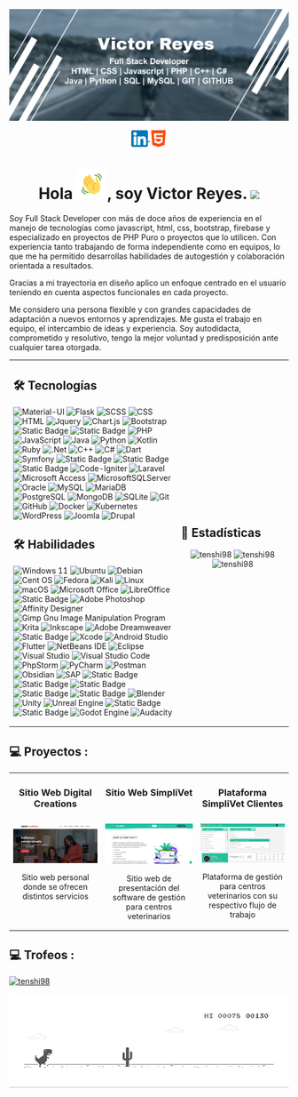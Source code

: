 <img src='https://raw.githubusercontent.com/tenshi98/tenshi98/main/resources/Portada%203.png' />

<p align="center">
	<a href="https://linkedin.com/in/victor-reyes-galvez/" target="blank">
		<img align="center" src="https://raw.githubusercontent.com/tenshi98/tenshi98/main/resources/social-linkedin.png" alt="Linkedin" height="30" width="30" />
	</a>
	<a href="https://web.digitalcreations.cl/" target="blank">
		<img align="center" src="https://raw.githubusercontent.com/tenshi98/tenshi98/main/resources/social-html-5.png" alt="Digital Creations" height="30" width="30" />
	</a>
</p>

<h1 align="center">
Hola <img src="https://raw.githubusercontent.com/tenshi98/tenshi98/main/resources/Wave.gif" height="55px" width="55px">, soy Victor Reyes.
<a href="https://github.com/DenverCoder1/readme-typing-svg"><img src="https://readme-typing-svg.herokuapp.com?font=Time+New+Roman&color=green&size=25&center=true&vCenter=true&width=600&height=100&lines=Soy+un+Programador+PHP;Soy+un+Desarrollador+Web;Soy+un+Full+Stack+Developer&hearts;;"></a>
</h1>

<p align="left">
Soy Full Stack Developer con más de doce años de experiencia en el manejo de tecnologías como javascript, html, css, bootstrap, firebase y especializado en proyectos de PHP Puro o proyectos que lo utilicen. Con experiencia tanto trabajando de forma independiente como en equipos, lo que me ha permitido desarrollas habilidades de autogestión y colaboración orientada a resultados.<br/>

Gracias a mi trayectoria en diseño aplico un enfoque centrado en el usuario teniendo en cuenta aspectos funcionales en cada proyecto.<br/>

Me considero una persona flexible y con grandes capacidades de adaptación a nuevos entornos y aprendizajes. Me gusta el trabajo en equipo, el intercambio de ideas y experiencia. Soy autodidacta, comprometido y resolutivo, tengo la mejor voluntad y predisposición ante cualquier tarea otorgada.
<p>

<table width="100%" >
<tr>
<td width="60%">

## 🛠️ Tecnologías

![Material-UI](https://img.shields.io/badge/-Material--UI-000?&logo=Material-UI)
![Flask](https://img.shields.io/badge/flask-%23000.svg?style=flat&logo=flask&logoColor=white)
![SCSS](https://img.shields.io/badge/-SCSS-000?&logo=Sass)
![CSS](https://img.shields.io/badge/-CSS-0D1117?style=flat&logo=CSS3&logoColor=1572B6)
![HTML](https://img.shields.io/badge/-HTML-000?&logo=HTML5)
![Jquery](https://img.shields.io/badge/jQuery-0769AD?style=flat&logo=jquery&logoColor=white)
![Chart.js](https://img.shields.io/badge/-Chart.js-000?&logo=Chart.js)
![Bootstrap](https://img.shields.io/badge/bootstrap-%238511FA.svg?style=flat&logo=bootstrap&logoColor=white)
![Static Badge](https://img.shields.io/badge/Pure_CSS-blue?style=flat)
![Static Badge](https://img.shields.io/badge/HTML_KickStart-green?style=flat)
![PHP](https://img.shields.io/badge/PHP-777BB4?style=flat&logo=php&logoColor=white)
![JavaScript](https://img.shields.io/badge/-JavaScript-05122A?style=flat&logo=javascript)
![Java](https://img.shields.io/badge/java-%23ED8B00.svg?style=flat&logo=openjdk&logoColor=java)
![Python](https://img.shields.io/badge/-Python-05122A?style=flat&logo=python)
![Kotlin](https://img.shields.io/badge/-Kotlin-0D1117?style=flat&logo=kotlin)
![Ruby](https://img.shields.io/badge/ruby-%23CC342D.svg?style=flat&logo=ruby&logoColor=white)
![.Net](https://img.shields.io/badge/.NET-5C2D91?style=fflat&logo=.net&logoColor=white)
![C++](https://img.shields.io/badge/-C++-05122A?style=flat&logo=C%2B%2B&logoColor=00599C)
![C#](https://img.shields.io/badge/c%23-%23239120.svg?style=flat&logoColor=white)
![Dart](https://img.shields.io/badge/-Dart-0D1117?style=flat&logo=dart)
![Symfony](https://img.shields.io/badge/symfony-%23000000.svg?style=flat&logo=symfony&logoColor=white)
![Static Badge](https://img.shields.io/badge/cakePHP-d53d44?style=flat)
![Static Badge](https://img.shields.io/badge/Yii_PHP_Framework-236ba7?style=flat)
![Static Badge](https://img.shields.io/badge/Europio_Engine-blue?style=flat)
![Code-Igniter](https://img.shields.io/badge/CodeIgniter-%23EF4223.svg?style=flat&logo=codeIgniter&logoColor=white)
![Laravel](https://img.shields.io/badge/laravel-%23FF2D20.svg?style=flat&logo=laravel&logoColor=white)
![Microsoft Access](https://img.shields.io/badge/Microsoft_Access-A4373A?style=flat&logo=microsoft-access&logoColor=white)
![MicrosoftSQLServer](https://img.shields.io/badge/Microsoft%20SQL%20Server-CC2927?style=flat&logo=microsoft%20sql%20server&logoColor=white)
![Oracle](https://img.shields.io/badge/Oracle-F80000?style=flat&logo=oracle&logoColor=white)
![MySQL](https://img.shields.io/badge/MySQL-00000F?style=flat&logo=mysql&logoColor=white)
![MariaDB](https://img.shields.io/badge/MariaDB-003545?style=flat&logo=mariadb&logoColor=white)
![PostgreSQL](https://img.shields.io/badge/PostgreSQL-316192?style=flat&logo=postgresql&logoColor=green)
![MongoDB](https://img.shields.io/badge/-MongoDB-000?style=flat&&logo=MongoDB)
![SQLite](https://img.shields.io/badge/-SQLite-000?&style=flat&logo=SQLite)
![Git](https://img.shields.io/badge/-Git-05122A?style=flat&logo=git)
![GitHub](https://img.shields.io/badge/-GitHub-05122A?style=flat&logo=github)
![Docker](https://img.shields.io/badge/-Docker-0D1117?style=flat&logo=docker)
![Kubernetes](https://img.shields.io/badge/-Kubernetes-000?style=flat&&logo=Kubernetes)
![WordPress](https://img.shields.io/badge/WordPress-%23117AC9.svg?style=flat&logo=WordPress&logoColor=white)
![Joomla](https://img.shields.io/badge/joomla-%235091CD.svg?style=flat&logo=joomla&logoColor=white)
![Drupal](https://img.shields.io/badge/drupal-%230678BE.svg?style=flat&logo=drupal&logoColor=white)

## 🛠️ Habilidades

![Windows 11](https://img.shields.io/badge/Windows%2011-%230079d5.svg?style=flat&logo=Windows%2011&logoColor=white)
![Ubuntu](https://img.shields.io/badge/Ubuntu-E95420?style=flat&logo=ubuntu&logoColor=white)
![Debian](https://img.shields.io/badge/Debian-D70A53?style=flat&logo=debian&logoColor=white)
![Cent OS](https://img.shields.io/badge/cent%20os-002260?style=flat&logo=centos&logoColor=F0F0F0)
![Fedora](https://img.shields.io/badge/Fedora-294172?style=flat&logo=fedora&logoColor=white)
![Kali](https://img.shields.io/badge/Kali-268BEE?style=flat&logo=kalilinux&logoColor=white)
![Linux](https://img.shields.io/badge/Linux-FCC624?style=flat&logo=linux&logoColor=black)
![macOS](https://img.shields.io/badge/mac%20os-000000?style=flat&logo=macos&logoColor=F0F0F0)
![Microsoft Office](https://img.shields.io/badge/Microsoft_Office-D83B01?style=flat&logo=microsoft-office&logoColor=white)
![LibreOffice](https://img.shields.io/badge/LibreOffice-%2318A303?style=flat&logo=LibreOffice&logoColor=white)
![Static Badge](https://img.shields.io/badge/Adobe_Firework-D83B01?style=flat)
![Adobe Photoshop](https://img.shields.io/badge/adobe%20photoshop-%2331A8FF.svg?style=flat&logo=adobe%20photoshop&logoColor=white)
![Affinity Designer](https://img.shields.io/badge/affinity%20desginer-%231B72BE.svg?style=flat&logo=affinity-designer&logoColor=white)
![Gimp Gnu Image Manipulation Program](https://img.shields.io/badge/Gimp-657D8B?style=flat&logo=gimp&logoColor=FFFFFF)
![Krita](https://img.shields.io/badge/Krita-203759?style=flat&logo=krita&logoColor=EEF37B)
![Inkscape](https://img.shields.io/badge/Inkscape-e0e0e0?style=flat&logo=inkscape&logoColor=080A13)
![Adobe Dreamweaver](https://img.shields.io/badge/Adobe%20Dreamweaver-8cff00.svg?style=flat=Adobe%20Dreamweaver&logoColor=white)
![Static Badge](https://img.shields.io/badge/Adobe_Flash-490000?style=flat)
![Xcode](https://img.shields.io/badge/Xcode-007ACC?style=flat&logo=Xcode&logoColor=white)
![Android Studio](https://img.shields.io/badge/android%20studio-23239120?style=flat&logo=android%20studio&logoColor=white)
![Flutter](https://img.shields.io/badge/-Flutter-0D1117?style=flat&logo=flutter)
![NetBeans IDE](https://img.shields.io/badge/NetBeansIDE-1B6AC6.svg?style=flat&logo=apache-netbeans-ide&logoColor=white)
![Eclipse](https://img.shields.io/badge/Eclipse-FE7A16.svg?style=flat&logo=Eclipse&logoColor=white)
![Visual Studio](https://img.shields.io/badge/Visual%20Studio-5C2D91.svg?style=flat&logo=visual-studio&logoColor=white)
![Visual Studio Code](https://img.shields.io/badge/Visual%20Studio%20Code-0078d7.svg?style=flat&logo=visual-studio-code&logoColor=white)
![PhpStorm](https://img.shields.io/badge/phpstorm-143?style=flat&logo=phpstorm&logoColor=black&color=black&labelColor=darkorchid)
![PyCharm](https://img.shields.io/badge/pycharm-143?style=flat&logo=pycharm&logoColor=black&color=black&labelColor=green)
![Postman](https://img.shields.io/badge/-Postman-000?&tyle=flat&logo=Postman)
![Obsidian](https://img.shields.io/badge/Obsidian-%23483699.svg?style=flat&logo=obsidian&logoColor=white)
![SAP](https://img.shields.io/badge/SAP-0FAAFF?style=flat&logo=sap&logoColor=white)
![Static Badge](https://img.shields.io/badge/AutoDesk-7ab34a?style=flat)
![Static Badge](https://img.shields.io/badge/AutoCad-c94041?style=flat)
![Static Badge](https://img.shields.io/badge/Poser-ba2227?style=flat)
![Static Badge](https://img.shields.io/badge/Chief_Architect-366083?style=flat)
![Static Badge](https://img.shields.io/badge/Maya-898cba?style=flat)
![Blender](https://img.shields.io/badge/blender-%23F5792A.svg?style=flat&logo=blender&logoColor=white)
![Unity](https://img.shields.io/badge/unity-%23000000.svg?style=flat&logo=unity&logoColor=white)
![Unreal Engine](https://img.shields.io/badge/unrealengine-%23313131.svg?style=flat&logo=unrealengine&logoColor=white)
![Static Badge](https://img.shields.io/badge/Game_Salad-7f2595?style=flat)
![Static Badge](https://img.shields.io/badge/Stencyl-5d5d5d?style=flat)
![Godot Engine](https://img.shields.io/badge/GODOT-%23FFFFFF.svg?style=flat&logo=godot-engine)
![Audacity](https://img.shields.io/badge/Audacity-0000CC?style=flat&logo=audacity&logoColor=white)


</td>
<td>

## 📄 Estadísticas

<p align="center">
<img width="100%" src="https://github-readme-stats.vercel.app/api/top-langs?username=tenshi98&show_icons=true&locale=en&layout=compact" alt="tenshi98" />
<img width="100%" src="https://github-readme-stats.vercel.app/api?username=tenshi98&show_icons=true&locale=en" alt="tenshi98" />
<img width="100%" src="https://github-readme-streak-stats.herokuapp.com/?user=tenshi98" alt="tenshi98" />
</p>

</td>
</tr>
</table>

<h2 align="left">💻 Proyectos :</h2>
<table>
	<tr>
		<td width="33%" style="vertical-align: top;">
			<h3 align="center" style="height:50px;">Sitio Web Digital Creations</h3>
			<div align="center">
				<a href="https://web.digitalcreations.cl/" target="_blank"><img src="https://raw.githubusercontent.com/tenshi98/tenshi98/main/resources/web-1.jpg" width="100%" alt="Curso básico android"></a>
				<p>Sitio web personal donde se ofrecen distintos servicios</p>
			</div>
		</td>
		<td width="34%" style="vertical-align: top;">
			<h3 align="center" style="height:50px;">Sitio Web SimpliVet</h3>
			<div align="center">
				<a href="https://simplivet.cl/" target="_blank"><img src="https://raw.githubusercontent.com/tenshi98/tenshi98/main/resources/web-2.jpg" width="100%" alt="Curso básico android"></a>
				<p>Sitio web de presentación del software de gestión para centros veterinarios</p>
			</div>
		</td>
		<td width="33%" style="vertical-align: top;">
			<h3 align="center" style="height:50px;">Plataforma SimpliVet Clientes</h3>
			<div align="center">
				<a href="#" target="_blank"><img src="https://raw.githubusercontent.com/tenshi98/tenshi98/main/resources/intranet-1.jpg" width="100%" alt="Curso básico android"></a>
				<p>Plataforma de gestión para centros veterinarios con su respectivo flujo de trabajo</p>
			</div>
		</td>
	</tr>
</table>


<h2 align="left">💻 Trofeos :</h2>
<p align="left"> <a href="https://github.com/ryo-ma/github-profile-trophy"><img src="https://github-profile-trophy.vercel.app/?username=tenshi98" alt="tenshi98" /></a></p>

<img src='https://raw.githubusercontent.com/tenshi98/tenshi98/main/resources/dino.gif' />


<!--
Databases
![Firebase](https://img.shields.io/badge/firebase-a08021?style=for-the-badge&logo=firebase&logoColor=ffcd34)
![Realm](https://img.shields.io/badge/Realm-39477F?style=for-the-badge&logo=realm&logoColor=white)
![Redis](https://img.shields.io/badge/redis-%23DD0031.svg?style=for-the-badge&logo=redis&logoColor=white)
![Supabase](https://img.shields.io/badge/Supabase-3ECF8E?style=for-the-badge&logo=supabase&logoColor=white)

Design
![Adobe After Effects](https://img.shields.io/badge/Adobe%20After%20Effects-9999FF.svg?style=for-the-badge&logo=Adobe%20After%20Effects&logoColor=white)
![Adobe Audition](https://img.shields.io/badge/Adobe%20Audition-9999FF.svg?style=for-the-badge&logo=Adobe%20Audition&logoColor=white)
![Adobe Creative Cloud](https://img.shields.io/badge/Adobe%20Creative%20Cloud-DA1F26.svg?style=for-the-badge&logo=Adobe%20Creative%20Cloud&logoColor=white)
![Adobe Illustrator](https://img.shields.io/badge/adobe%20illustrator-%23FF9A00.svg?style=for-the-badge&logo=adobe%20illustrator&logoColor=white)
![Adobe InDesign](https://img.shields.io/badge/Adobe%20InDesign-49021F?style=for-the-badge&logo=adobeindesign&logoColor=white)
![Canva](https://img.shields.io/badge/Canva-%2300C4CC.svg?style=for-the-badge&logo=Canva&logoColor=white)
![Figma](https://img.shields.io/badge/figma-%23F24E1E.svg?style=for-the-badge&logo=figma&logoColor=white)
![Proto.io](https://img.shields.io/badge/Proto.io-161637?style=for-the-badge&logo=proto.io&logoColor=00e5ff)
![Storybook](https://img.shields.io/badge/-Storybook-FF4785?style=for-the-badge&logo=storybook&logoColor=white)

Frameworks, Platforms and Libraries
![Angular](https://img.shields.io/badge/angular-%23DD0031.svg?style=for-the-badge&logo=angular&logoColor=white)
![Angular.js](https://img.shields.io/badge/angular.js-%23E23237.svg?style=for-the-badge&logo=angularjs&logoColor=white)
![Astro](https://img.shields.io/badge/astro-%232C2052.svg?style=for-the-badge&logo=astro&logoColor=white)
![Bulma](https://img.shields.io/badge/bulma-00D0B1?style=for-the-badge&logo=bulma&logoColor=white)
![Chakra](https://img.shields.io/badge/chakra-%234ED1C5.svg?style=for-the-badge&logo=chakraui&logoColor=white)
![Django](https://img.shields.io/badge/django-%23092E20.svg?style=for-the-badge&logo=django&logoColor=white)
![DjangoREST](https://img.shields.io/badge/DJANGO-REST-ff1709?style=for-the-badge&logo=django&logoColor=white&color=ff1709&labelColor=gray)
![Electron.js](https://img.shields.io/badge/Electron-191970?style=for-the-badge&logo=Electron&logoColor=white)
![Express.js](https://img.shields.io/badge/express.js-%23404d59.svg?style=for-the-badge&logo=express&logoColor=%2361DAFB)
![FastAPI](https://img.shields.io/badge/FastAPI-005571?style=for-the-badge&logo=fastapi)
![Fastify](https://img.shields.io/badge/fastify-%23000000.svg?style=for-the-badge&logo=fastify&logoColor=white)
![Gatsby](https://img.shields.io/badge/Gatsby-%23663399.svg?style=for-the-badge&logo=gatsby&logoColor=white)
![Gulp](https://img.shields.io/badge/GULP-%23CF4647.svg?style=for-the-badge&logo=gulp&logoColor=white)
![Ionic](https://img.shields.io/badge/Ionic-%233880FF.svg?style=for-the-badge&logo=Ionic&logoColor=white)
![JWT](https://img.shields.io/badge/JWT-black?style=for-the-badge&logo=JSON%20web%20tokens)
![Less](https://img.shields.io/badge/less-2B4C80?style=for-the-badge&logo=less&logoColor=white)
![Meteor JS](https://img.shields.io/badge/meteorjs-%23d74c4c.svg?style=for-the-badge&logo=meteor&logoColor=white)
![NPM](https://img.shields.io/badge/NPM-%23CB3837.svg?style=for-the-badge&logo=npm&logoColor=white)
![NestJS](https://img.shields.io/badge/nestjs-%23E0234E.svg?style=for-the-badge&logo=nestjs&logoColor=white)
![Next JS](https://img.shields.io/badge/Next-black?style=for-the-badge&logo=next.js&logoColor=white)
![NodeJS](https://img.shields.io/badge/node.js-6DA55F?style=for-the-badge&logo=node.js&logoColor=white)
![Nuxtjs](https://img.shields.io/badge/Nuxt-002E3B?style=for-the-badge&logo=nuxtdotjs&logoColor=#00DC82)
![Pug](https://img.shields.io/badge/Pug-FFF?style=for-the-badge&logo=pug&logoColor=A86454)
![React](https://img.shields.io/badge/react-%2320232a.svg?style=for-the-badge&logo=react&logoColor=%2361DAFB)
![React Native](https://img.shields.io/badge/react_native-%2320232a.svg?style=for-the-badge&logo=react&logoColor=%2361DAFB)
![Redux](https://img.shields.io/badge/redux-%23593d88.svg?style=for-the-badge&logo=redux&logoColor=white)
![Remix](https://img.shields.io/badge/remix-%23000.svg?style=for-the-badge&logo=remix&logoColor=white)
![Socket.io](https://img.shields.io/badge/Socket.io-black?style=for-the-badge&logo=socket.io&badgeColor=010101)
![Strapi](https://img.shields.io/badge/strapi-%232E7EEA.svg?style=for-the-badge&logo=strapi&logoColor=white)
![Svelte](https://img.shields.io/badge/svelte-%23f1413d.svg?style=for-the-badge&logo=svelte&logoColor=white)
![TailwindCSS](https://img.shields.io/badge/tailwindcss-%2338B2AC.svg?style=for-the-badge&logo=tailwind-css&logoColor=white)
![Threejs](https://img.shields.io/badge/threejs-black?style=for-the-badge&logo=three.js&logoColor=white)
![Vite](https://img.shields.io/badge/vite-%23646CFF.svg?style=for-the-badge&logo=vite&logoColor=white)
![Vue.js](https://img.shields.io/badge/vuejs-%2335495e.svg?style=for-the-badge&logo=vuedotjs&logoColor=%234FC08D)
![Webpack](https://img.shields.io/badge/webpack-%238DD6F9.svg?style=for-the-badge&logo=webpack&logoColor=black)

Hosting/SaaS
![AWS](https://img.shields.io/badge/AWS-%23FF9900.svg?style=for-the-badge&logo=amazon-aws&logoColor=white)
![Azure](https://img.shields.io/badge/azure-%230072C6.svg?style=for-the-badge&logo=microsoftazure&logoColor=white)
![Cloudflare](https://img.shields.io/badge/Cloudflare-F38020?style=for-the-badge&logo=Cloudflare&logoColor=white)
![Firebase](https://img.shields.io/badge/firebase-%23039BE5.svg?style=for-the-badge&logo=firebase)
![Github Pages](https://img.shields.io/badge/github%20pages-121013?style=for-the-badge&logo=github&logoColor=white)
![Google Cloud](https://img.shields.io/badge/GoogleCloud-%234285F4.svg?style=for-the-badge&logo=google-cloud&logoColor=white)
![OpenStack](https://img.shields.io/badge/Openstack-%23f01742.svg?style=for-the-badge&logo=openstack&logoColor=white)

IDEs/Editors
![IntelliJ IDEA](https://img.shields.io/badge/IntelliJIDEA-000000.svg?style=for-the-badge&logo=intellij-idea&logoColor=white)
![Jupyter Notebook](https://img.shields.io/badge/jupyter-%23FA0F00.svg?style=for-the-badge&logo=jupyter&logoColor=white)

Languages
![GraphQL](https://img.shields.io/badge/-GraphQL-E10098?style=for-the-badge&logo=graphql&logoColor=white)
![LaTeX](https://img.shields.io/badge/latex-%23008080.svg?style=for-the-badge&logo=latex&logoColor=white)
![Lua](https://img.shields.io/badge/lua-%232C2D72.svg?style=for-the-badge&logo=lua&logoColor=white)
![Rust](https://img.shields.io/badge/rust-%23000000.svg?style=for-the-badge&logo=rust&logoColor=white)
![Swift](https://img.shields.io/badge/swift-F54A2A?style=for-the-badge&logo=swift&logoColor=white)
![TypeScript](https://img.shields.io/badge/typescript-%23007ACC.svg?style=for-the-badge&logo=typescript&logoColor=white)

ML/DL
![Pandas](https://img.shields.io/badge/pandas-%23150458.svg?style=for-the-badge&logo=pandas&logoColor=white)
![PyTorch](https://img.shields.io/badge/PyTorch-%23EE4C2C.svg?style=for-the-badge&logo=PyTorch&logoColor=white)
![TensorFlow](https://img.shields.io/badge/TensorFlow-%23FF6F00.svg?style=for-the-badge&logo=TensorFlow&logoColor=white)

Servers
![Jenkins](https://img.shields.io/badge/jenkins-%232C5263.svg?style=for-the-badge&logo=jenkins&logoColor=white)
![Nginx](https://img.shields.io/badge/nginx-%23009639.svg?style=for-the-badge&logo=nginx&logoColor=white)




![Bash](https://img.shields.io/badge/-Bash-000?&logo=GNU-Bash)

![GitLab](https://img.shields.io/badge/-GitLab-000?&logo=GitLab)
![Jest](https://img.shields.io/badge/-Jest-000?&logo=Jest)
![Cypress](https://img.shields.io/badge/-Cypress-000?&logo=Cypress)
![Jira](https://img.shields.io/badge/-Jira-000?&logo=Jira)
![Redis](https://img.shields.io/badge/-Redis-000?&logo=Redis)

-->